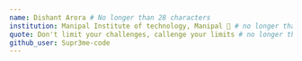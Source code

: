 ```yaml
---
name: Dishant Arora # No longer than 28 characters
institution: Manipal Institute of technology, Manipal 🚩 # no longer than 58 characters
quote: Don't limit your challenges, callenge your limits # no longer than 100 characters, avoid using quotes(") to guarantee the format remains the same.
github_user: Supr3me-code
---
```

